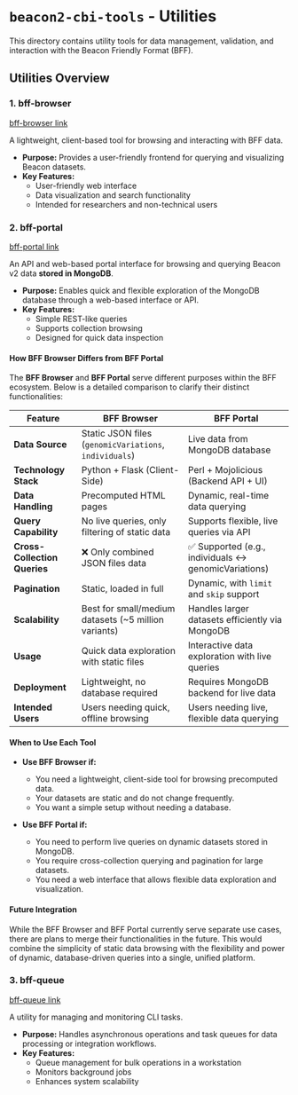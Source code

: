 # `beacon2-cbi-tools` - Utilities

This directory contains utility tools for data management, validation, and interaction with the Beacon Friendly Format (BFF).

## Utilities Overview

### 1. **bff-browser** 

[bff-browser link](bff_browser/README.md)

A lightweight, client-based tool for browsing and interacting with BFF data.

- **Purpose:** Provides a user-friendly frontend for querying and visualizing Beacon datasets.  
- **Key Features:**  
  - User-friendly web interface  
  - Data visualization and search functionality  
  - Intended for researchers and non-technical users  

### 2. **bff-portal**

[bff-portal link](bff_portal/README.md)

An API and web-based portal interface for browsing and querying Beacon v2 data **stored in MongoDB**.

- **Purpose:** Enables quick and flexible exploration of the MongoDB database through a web-based interface or API.  
- **Key Features:**  
  - Simple REST-like queries  
  - Supports collection browsing  
  - Designed for quick data inspection  

#### How BFF Browser Differs from BFF Portal

The **BFF Browser** and **BFF Portal** serve different purposes within the BFF ecosystem. Below is a detailed comparison to clarify their distinct functionalities:

| Feature                      | **BFF Browser**                           | **BFF Portal**                        |
|------------------------------|-------------------------------------------|--------------------------------------|
| **Data Source**              | Static JSON files (`genomicVariations`, `individuals`) | Live data from MongoDB database |
| **Technology Stack**         | Python + Flask (Client-Side)              | Perl + Mojolicious (Backend API + UI) |
| **Data Handling**            | Precomputed HTML pages                    | Dynamic, real-time data querying     |
| **Query Capability**         | No live queries, only filtering of static data | Supports flexible, live queries via API |
| **Cross-Collection Queries** | ❌ Only combined JSON files data         | ✅ Supported (e.g., individuals ↔ genomicVariations) |
| **Pagination**               | Static, loaded in full                   | Dynamic, with `limit` and `skip` support |
| **Scalability**              | Best for small/medium datasets (~5 million variants) | Handles larger datasets efficiently via MongoDB |
| **Usage**                    | Quick data exploration with static files  | Interactive data exploration with live queries |
| **Deployment**               | Lightweight, no database required         | Requires MongoDB backend for live data |
| **Intended Users**           | Users needing quick, offline browsing     | Users needing live, flexible data querying |

#### When to Use Each Tool

- **Use BFF Browser if:**  
  - You need a lightweight, client-side tool for browsing precomputed data.  
  - Your datasets are static and do not change frequently.  
  - You want a simple setup without needing a database.  

- **Use BFF Portal if:**  
  - You need to perform live queries on dynamic datasets stored in MongoDB.  
  - You require cross-collection querying and pagination for large datasets.  
  - You need a web interface that allows flexible data exploration and visualization.  

#### Future Integration

While the BFF Browser and BFF Portal currently serve separate use cases, there are plans to merge their functionalities in the future. This would combine the simplicity of static data browsing with the flexibility and power of dynamic, database-driven queries into a single, unified platform.

### 3. **bff-queue**

[bff-queue link](bff_queue/README.md)

A utility for managing and monitoring CLI tasks.

- **Purpose:** Handles asynchronous operations and task queues for data processing or integration workflows.
- **Key Features:**
  - Queue management for bulk operations in a workstation
  - Monitors background jobs
  - Enhances system scalability

